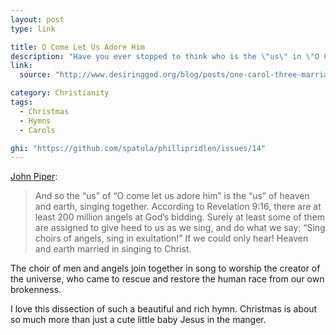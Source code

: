```yaml
---
layout: post
type: link

title: O Come Let Us Adore Him
description: "Have you ever stopped to think who is the \"us\" in \"O Come Let Us Adore Him\"?"
link:
  source: "http://www.desiringgod.org/blog/posts/one-carol-three-marriages-o-come-all-ye-faithful"

category: Christianity
tags:
  - Christmas
  - Hymns
  - Carols

ghi: "https://github.com/spatula/phillipridlen/issues/14"
---
```


[John Piper](<%= @item[:link][:source] %>):

> And so the “us” of “O come let us adore him” is the “us” of heaven and earth, singing together.
> According to Revelation 9:16, there are at least 200 million angels at God’s bidding. Surely at
> least some of them are assigned to give heed to us as we sing, and do what we say: “Sing choirs of
> angels, sing in exultation!” If we could only hear! Heaven and earth married in singing to Christ.

The choir of men and angels join together in song to worship the creator of the universe, who came
to rescue and restore the human race from our own brokenness.

I love this dissection of such a beautiful and rich hymn. Christmas is about so much more than just
a cute little baby Jesus in the manger.

